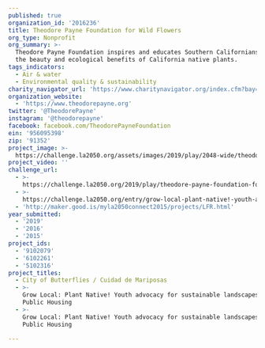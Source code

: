 ```yaml
---
published: true
organization_id: '2016236'
title: Theodore Payne Foundation for Wild Flowers
org_type: Nonprofit
org_summary: >-
  Theodore Payne Foundation inspires and educates Southern Californians about
  the beauty and ecological benefits of California native plants.
tags_indicators:
  - Air & water
  - Environmental quality & sustainability
charity_navigator_url: 'https://www.charitynavigator.org/index.cfm?bay=search.profile&ein=956095398'
organization_website:
  - 'https://www.theodorepayne.org'
twitter: '@TheodorePayne'
instagram: '@theodorepayne'
facebook: facebook.com/TheodorePayneFoundation
ein: '956095398'
zip: '91352'
project_image: >-
  https://challenge.la2050.org/assets/images/2019/play/2048-wide/theodore-payne-foundation-for-wild-flowe.jpg
project_video: ''
challenge_url:
  - >-
    https://challenge.la2050.org/2019/play/theodore-payne-foundation-for-wild-flowe/
  - >-
    https://challenge.la2050.org/entry/grow-local-plant-native!-youth-advocacy-for-sustainable-landscapes-at-la-public-housing
  - 'http://maker.good.is/myla2050connect2015/projects/LFR.html'
year_submitted:
  - '2019'
  - '2016'
  - '2015'
project_ids:
  - '9102079'
  - '6102261'
  - '5102316'
project_titles:
  - City of Butterflies / Cuidad de Mariposas
  - >-
    Grow Local: Plant Native! Youth advocacy for sustainable landscapes at LA
    Public Housing 
  - >-
    Grow Local: Plant Native! Youth advocacy for sustainable landscapes at LA
    Public Housing

---
```

